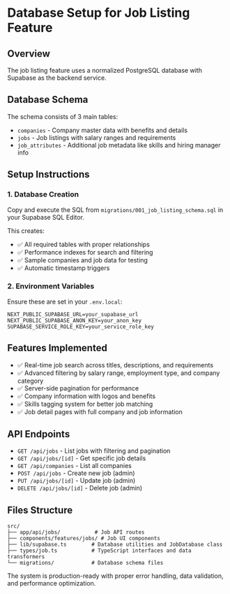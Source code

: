 # Database Setup for Job Listing Feature

## Overview
The job listing feature uses a normalized PostgreSQL database with Supabase as the backend service.

## Database Schema
The schema consists of 3 main tables:
- `companies` - Company master data with benefits and details
- `jobs` - Job listings with salary ranges and requirements  
- `job_attributes` - Additional job metadata like skills and hiring manager info

## Setup Instructions

### 1. Database Creation
Copy and execute the SQL from `migrations/001_job_listing_schema.sql` in your Supabase SQL Editor.

This creates:
- ✅ All required tables with proper relationships
- ✅ Performance indexes for search and filtering
- ✅ Sample companies and job data for testing
- ✅ Automatic timestamp triggers

### 2. Environment Variables
Ensure these are set in your `.env.local`:
```
NEXT_PUBLIC_SUPABASE_URL=your_supabase_url
NEXT_PUBLIC_SUPABASE_ANON_KEY=your_anon_key
SUPABASE_SERVICE_ROLE_KEY=your_service_role_key
```

## Features Implemented
- ✅ Real-time job search across titles, descriptions, and requirements
- ✅ Advanced filtering by salary range, employment type, and company category
- ✅ Server-side pagination for performance
- ✅ Company information with logos and benefits
- ✅ Skills tagging system for better job matching
- ✅ Job detail pages with full company and job information

## API Endpoints
- `GET /api/jobs` - List jobs with filtering and pagination
- `GET /api/jobs/[id]` - Get specific job details
- `GET /api/companies` - List all companies
- `POST /api/jobs` - Create new job (admin)
- `PUT /api/jobs/[id]` - Update job (admin)  
- `DELETE /api/jobs/[id]` - Delete job (admin)

## Files Structure
```
src/
├── app/api/jobs/           # Job API routes
├── components/features/jobs/ # Job UI components
├── lib/supabase.ts        # Database utilities and JobDatabase class
├── types/job.ts           # TypeScript interfaces and data transformers
└── migrations/            # Database schema files
```

The system is production-ready with proper error handling, data validation, and performance optimization.